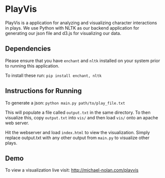 PlayVis
=======

PlayVis is a application for analyzing and visualizing character interactions in plays. We use Python with NLTK as our backend application for generating our json file and d3.js for visualizing our data.

Dependencies
------------
Please ensure that you have `enchant` and `nltk` installed on your system prior to running this application. 

To install these run:
`pip install enchant, nltk`

Instructions for Running
------------------------
To generate a json:
`python main.py path/to/play_file.txt`

This will populate a file called `output.txt` in the same directory. To then visualize this, copy `output.txt` into `vis/` and then load `vis/` onto an apache web server. 

Hit the webserver and load `index.html` to view the visualization. Simply replace output.txt with any other output from `main.py` to visualize other plays.

Demo
----

To view a visualization live visit: http://michael-nolan.com/playvis